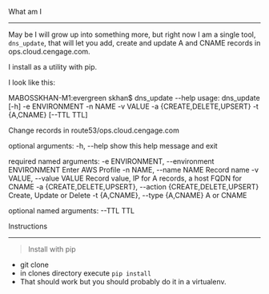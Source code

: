 What am I
_________

May be I will grow up into something more, but right now I am a single tool, ```dns_update```, that will let you add, create and update A and CNAME records in ops.cloud.cengage.com.

I install as a utility with pip.

I look like this:

MABOSSKHAN-M1:evergreen skhan$ dns_update --help
usage: dns_update [-h] -e ENVIRONMENT -n NAME -v VALUE -a
                  {CREATE,DELETE,UPSERT} -t {A,CNAME} [--TTL TTL]

Change records in route53/ops.cloud.cengage.com

optional arguments:
  -h, --help            show this help message and exit

required named arguments:
  -e ENVIRONMENT, --environment ENVIRONMENT
                        Enter AWS Profile
  -n NAME, --name NAME  Record name
  -v VALUE, --value VALUE
                        Record value, IP for A records, a host FQDN for CNAME
  -a {CREATE,DELETE,UPSERT}, --action {CREATE,DELETE,UPSERT}
                        Create, Update or Delete
  -t {A,CNAME}, --type {A,CNAME}
                        A or CNAME

optional named arguments:
  --TTL TTL

Instructions
____________

> Install with pip

- git clone
- in clones directory execute ```pip install```
- That should work but you should probably do it in a virtualenv.